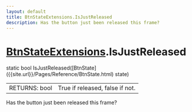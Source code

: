```yaml
---
layout: default
title: BtnStateExtensions.IsJustReleased
description: Has the button just been released this frame?
---
```

# [BtnStateExtensions]({{site.url}}/Pages/Reference/BtnStateExtensions.html).IsJustReleased

<div class='signature' markdown='1'>
static bool IsJustReleased([BtnState]({{site.url}}/Pages/Reference/BtnState.html) state)
</div>

|  |  |
|--|--|
|RETURNS: bool|True if released, false if not.|

Has the button just been released this frame?



